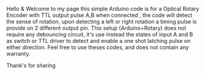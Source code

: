 Hello & Welcome to my page
this simple Arduino code is for a Optical Rotary Encoder with TTL output pulse A,B
when connected , the code will detect the sense of rotation, upon detecting a left or right rotation
a timing pulse is provide on 2 different output pin.
This setup (Arduino+Rotary) does not require any debouncing circuit, it's use instead
the states of input A and B as switch or TTL driver to detect and enable a one shot latching pulse on 
either direction.
Feel free to use theses codes, and does not contain any warranty.

Thank's for sharing





